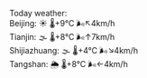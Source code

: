 Today weather:  
Beijing: ☀️   🌡️+9°C 🌬️↖4km/h  
Tianjin: 🌫  🌡️+8°C 🌬️↑7km/h  
Shijiazhuang: 🌫  🌡️+4°C 🌬️↘4km/h  
Tangshan: 🌦   🌡️+8°C 🌬️←4km/h  

